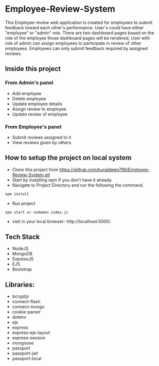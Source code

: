 # Employee-Review-System

This Employee review web application is created for employees to submit feedback toward each other's performance. User's could have either "employee" or "admin" role. There are two dashboard pages based on the role of the employee those dashboard pages will be rendered, User with role of admin can assign employees to participate in review of other employees. Employees can only submit feedback required by assigned reviews.

## Inside this project

### From Admin's panel

- Add employee
- Delete employee
- Update employee details
- Assign review to employee
- Update review of employee

### From Employee's panel

- Submit reviews assigned to it
- View reviews given by others

## How to setup the project on local system

- Clone this project from https://github.com/kunaldeep799/Employee-Review-System.git
- Start by installing npm if you don't have it already.
- Navigate to Project Directory and run the following the command.

```bash
npm install
```

- Run project

```bash
npm start or nodemon index.js
```

- visit in your local browser- http://localhost:5000/

## Tech Stack

- NodeJS
- MongoDB
- ExpressJS
- EJS
- Bootstrap

## Libraries:

- bcryptjs
- connect-flash
- connect-mongo
- cookie-parser
- dotenv
- ejs
- express
- express-ejs-layout
- express-session
- mongoose
- passport
- passport-jwt
- passport-local
